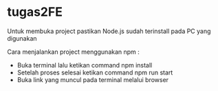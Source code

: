 # tugas2FE
Untuk membuka project pastikan Node.js sudah terinstall pada PC yang digunakan 

Cara menjalankan project menggunakan npm :
- Buka terminal lalu ketikan command npm install
- Setelah proses selesai ketikan command npm run start
- Buka link yang muncul pada terminal melalui browser
